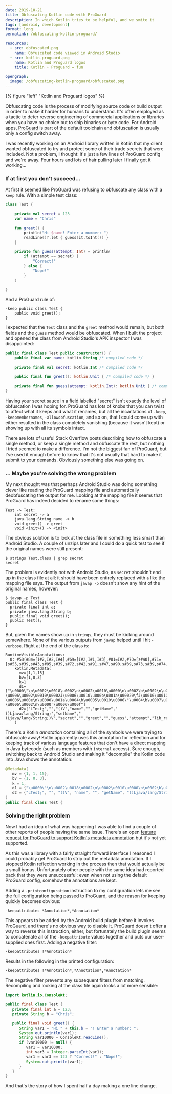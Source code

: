 ```yaml
---
date: 2019-10-21
title: Obfuscating Kotlin code with ProGuard
description: In which Kotlin tries to be helpful, and we smite it
tags: [android, development]
format: long
permalink: /obfuscating-kotlin-proguard/

resources:
  - src: obfuscated.png
    name: Obfuscated code viewed in Android Studio
  - src: kotlin-proguard.png
    name: Kotlin and Proguard logos
    title: Kotlin + Proguard = fun

opengraph:
  image: /obfuscating-kotlin-proguard/obfuscated.png
---
```


{% figure "left" "Kotlin and Proguard logos" %}

Obfuscating code is the process of modifying source code or build output in
order to make it harder for humans to understand. It's often employed as a
tactic to deter reverse engineering of commercial applications or libraries
when you have no choice but to ship binaries or byte code. For Android apps,
[ProGuard](https://www.guardsquare.com/en/products/proguard) is part of the
default toolchain and obfuscation is usually only a config switch away.

I was recently working on an Android library written in Kotlin that my client
wanted obfuscated to try and protect some of their trade secrets that were
included. Not a problem, I thought: it's just a few lines of ProGuard config
and we're away. Four hours and lots of hair pulling later I finally got it
working...

<!--more-->

### If at first you don't succeed...

At first it seemed like ProGuard was refusing to obfuscate any class with a
`keep` rule. With a simple test class:

```kotlin
class Test {

    private val secret = 123
    var name = "Chris"

    fun greet() {
        println("Hi $name! Enter a number: ")
        readLine()?.let { guess(it.toInt()) }
    }

    private fun guess(attempt: Int) = println(
        if (attempt == secret) {
            "Correct!"
        } else {
            "Nope!"
        }
    )

}
```

And a ProGuard rule of:

```text
-keep public class Test {
    public void greet();
}
```

I expected that the `Test` class and the `greet` method would remain, but both
fields and the `guess` method would be obfuscated. When I built the project
and opened the class from Android Studio's APK inspector I was disappointed:

```kotlin
public final class Test public constructor() {
    public final var name: kotlin.String /* compiled code */

    private final val secret: kotlin.Int /* compiled code */

    public final fun greet(): kotlin.Unit { /* compiled code */ }

    private final fun guess(attempt: kotlin.Int): kotlin.Unit { /* compiled code */ }
}
```

Having your secret sauce in a field labelled "secret" isn't exactly the level of
obfuscation I was hoping for. ProGuard has lots of knobs that you can twist to
affect what it keeps and what it renames, but all the incantations of `-keep`,
`-keepmembernames`, `-allowobfuscation`, and so on, that I could come up with
either resulted in the class completely vanishing (because it wasn't kept) or
showing up with all its symbols intact.

There are lots of useful Stack Overflow posts describing how to obfuscate
a single method, or keep a single method and obfuscate the rest, but nothing
I tried seemed to make a difference. I'm not the biggest fan of ProGuard, but
I've used it enough before to know that it's not usually that hard to make
it submit to your demands. Obviously something else was going on.

### ... Maybe you're solving the wrong problem

My next thought was that perhaps Android Studio was doing something clever
like reading the ProGuard mapping file and automatically deobfuscating the
output for me. Looking at the mapping file it seems that ProGuard has
indeed decided to rename some things:

```text
Test -> Test:
    int secret -> a
    java.lang.String name -> b
    void greet() -> greet
    void <init>() -> <init>
```

The obvious solution is to look at the class file in something less smart
than Android Studio. A couple of unzips later and I could do a quick test
to see if the original names were still present:

```text
$ strings Test.class | grep secret
secret
```

The problem is evidently not with Android Studio, as `secret` shouldn't end
up in the class file at all: it should have been entirely replaced with `a` like
the mapping file says. The output from `javap -p` doesn't show any hint of the
original names, however:

```text
$ javap -p Test
public final class Test {
  private final int a;
  private java.lang.String b;
  public final void greet();
  public Test();
}
```

But, given the names show up in `strings`, they must be kicking around
somewhere. None of the various outputs from `javap` helped until I hit
`-verbose`. Right at the end of the class is:

```text
RuntimeVisibleAnnotations:
  0: #58(#84=[I#2,I#2,I#4],#69=[I#2,I#1,I#3],#81=I#2,#70=[s#40],#71=[s#55,s#39,s#43,s#85,s#39,s#72,s#42,s#91,s#47,s#90,s#39,s#73,s#39,s#74,s#67,s#83])
    kotlin.Metadata(
      mv=[1,1,15]
      bv=[1,0,3]
      k=1
      d1=["\u0000\"\n\u0002\u0018\u0002\n\u0002\u0010\u0000\n\u0002\b\u0002\n\u0002\u0010\u000e\n\u0002\b\u0005\n\u0002\u0010\b\n\u0000\n\u0002\u0010\u0002\n\u0002\b\u0003\u0018\u00002\u00020\u0001B\u0005¢\u0006\u0002\u0010\u0002J\u0006\u0010\u000b\u001a\u00020\fJ\u0010\u0010\r\u001a\u00020\f2\u0006\u0010\u000e\u001a\u00020\nH\u0002R\u001a\u0010\u0003\u001a\u00020\u0004X\u0086\u000e¢\u0006\u000e\n\u0000\u001a\u0004\b\u0005\u0010\u0006\"\u0004\b\u0007\u0010\bR\u000e\u0010\t\u001a\u00020\nX\u0082D¢\u0006\u0002\n\u0000¨\u0006\u000f"]
      d2=["LTest;","","()V","name","","getName","()Ljava/lang/String;","setName","(Ljava/lang/String;)V","secret","","greet","","guess","attempt","lib_release"]
    )
```

There's a Kotlin *annotation* containing all of the symbols we were trying to
obfuscate away! Kotlin apparently uses this annotation for reflection and for
keeping track of various language features that don't have a direct mapping in
Java bytecode (such as members with `internal` access). Sure enough, switching
back to Android Studio and making it "decompile" the Kotlin code into Java
shows the annotation:

```java
@Metadata(
   mv = {1, 1, 15},
   bv = {1, 0, 3},
   k = 1,
   d1 = {"\u0000\"\n\u0002\u0018\u0002\n\u0002\u0010\u0000\n\u0002\b\u0002\n\u0002\u0010\u000e\n\u0002\b\u0005\n\u0002\u0010\b\n\u0000\n\u0002\u0010\u0002\n\u0002\b\u0003\u0018\u00002\u00020\u0001B\u0005¢\u0006\u0002\u0010\u0002J\u0006\u0010\u000b\u001a\u00020\fJ\u0010\u0010\r\u001a\u00020\f2\u0006\u0010\u000e\u001a\u00020\nH\u0002R\u001a\u0010\u0003\u001a\u00020\u0004X\u0086\u000e¢\u0006\u000e\n\u0000\u001a\u0004\b\u0005\u0010\u0006\"\u0004\b\u0007\u0010\bR\u000e\u0010\t\u001a\u00020\nX\u0082D¢\u0006\u0002\n\u0000¨\u0006\u000f"},
   d2 = {"LTest;", "", "()V", "name", "", "getName", "()Ljava/lang/String;", "setName", "(Ljava/lang/String;)V", "secret", "", "greet", "", "guess", "attempt", "lib_release"}
)
public final class Test {
```

### Solving the right problem

Now I had an idea of what was happening I was able to find a couple of other
reports of people having the same issue. There's an open
[feature request for ProGuard to support Kotlin's metadata annotation](https://sourceforge.net/p/proguard/feature-requests/182/)
but it's not yet supported.

As this was a library with a fairly straight forward interface I reasoned I
could probably get ProGuard to strip out the metadata annotation. If I stopped
Kotlin reflection working in the process then that would actually be a small
bonus. Unfortunately other people with the same idea had reported back that
they were unsuccessful: even when not using the default ProGuard config,
somehow the annotations are kept.

Adding a `-printconfiguration` instruction to my configuration lets me see
the full configuration being passed to ProGuard, and the reason for keeping
quickly becomes obvious:

```text
-keepattributes *Annotation*,*Annotation*
```

This appears to be added by the Android build plugin before it invokes
ProGuard, and there's no obvious way to disable it. ProGuard doesn't offer
a way to reverse this instruction, either, but fortunately the build plugin
seems to concatenate all of the `-keepattribute` values together and puts our
user-supplied ones first. Adding a negative filter:

```text
-keepattributes !*Annotation*
```

Results in the following in the printed configuration:

```text
-keepattributes !*Annotation*,*Annotation*,*Annotation*
```

The negative filter prevents any subsequent filters from matching. Recompiling
and looking at the class file again looks a lot more sensible:

```java
import kotlin.io.ConsoleKt;

public final class Test {
   private final int a = 123;
   private String b = "Chris";

   public final void greet() {
      String var1 = "Hi " + this.b + "! Enter a number: ";
      System.out.println(var1);
      String var10000 = ConsoleKt.readLine();
      if (var10000 != null) {
         var1 = var10000;
         int var3 = Integer.parseInt(var1);
         var1 = var3 == 123 ? "Correct!" : "Nope!";
         System.out.println(var1);
      }
   }
}
```

And that's the story of how I spent half a day making a one line change.
